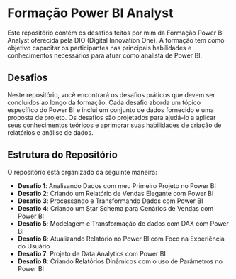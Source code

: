 # Formação Power BI Analyst

Este repositório contém os desafios feitos por mim da Formação Power BI Analyst oferecida pela DIO (Digital Innovation One). A formação tem como objetivo capacitar os participantes nas principais habilidades e conhecimentos necessários para atuar como analista de Power BI.

## Desafios

Neste repositório, você encontrará os desafios práticos que devem ser concluídos ao longo da formação. Cada desafio aborda um tópico específico do Power BI e inclui um conjunto de dados fornecido e uma proposta de projeto. Os desafios são projetados para ajudá-lo a aplicar seus conhecimentos teóricos e aprimorar suas habilidades de criação de relatórios e análise de dados.

## Estrutura do Repositório

O repositório está organizado da seguinte maneira:

- **Desafio 1**: Analisando Dados com meu Primeiro Projeto no Power BI
- **Desafio 2**: Criando um Relatório de Vendas Elegante com Power BI
- **Desafio 3**: Processando e Transformando Dados com Power BI
- **Desafio 4**: Criando um Star Schema para Cenários de Vendas com Power BI
- **Desafio 5**: Modelagem e Transformação de dados com DAX com Power BI
- **Desafio 6**: Atualizando Relatório no Power BI com Foco na Experiência do Usuário
- **Desafio 7**: Projeto de Data Analytics com Power BI
- **Desafio 8**: Criando Relatórios Dinâmicos com o uso de Parâmetros no Power BI
